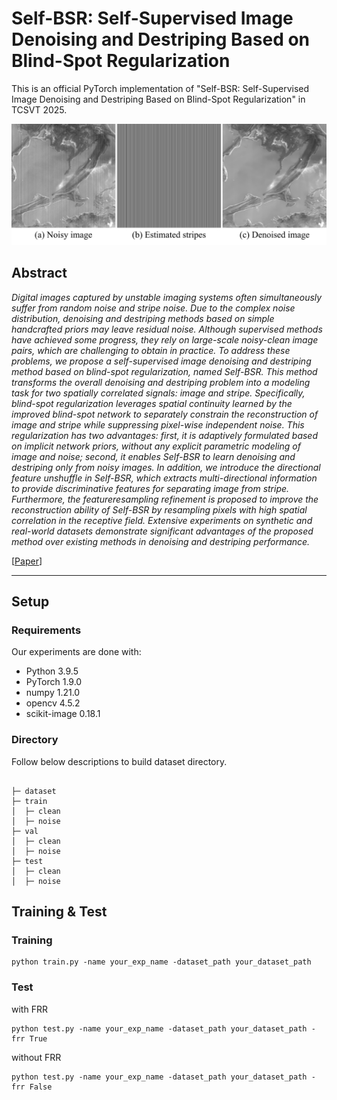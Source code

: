 # Self-BSR: Self-Supervised Image Denoising and Destriping Based on Blind-Spot Regularization

This is an official PyTorch implementation of "Self-BSR: Self-Supervised Image Denoising and Destriping Based on Blind-Spot Regularization" in TCSVT 2025.

![main_fig](./figs/result.png)

## Abstract
_Digital images captured by unstable imaging systems often simultaneously suffer from random noise and stripe noise. Due to the complex noise distribution, denoising and destriping methods based on simple handcrafted priors may leave residual noise. Although supervised methods have achieved some progress, they rely on large-scale noisy-clean image pairs, which are challenging to obtain in practice. To address these problems, we propose a self-supervised image denoising and destriping method based on blind-spot regularization, named Self-BSR. This method transforms the overall denoising and destriping problem into a modeling task for two spatially correlated signals: image and stripe. Specifically, blind-spot regularization leverages spatial continuity learned by the improved blind-spot network to separately constrain the reconstruction of image and stripe while suppressing pixel-wise independent noise. This regularization has two advantages: first, it is adaptively formulated based on implicit network priors, without any explicit parametric modeling of image and noise; second, it enables Self-BSR to learn denoising and destriping only from noisy images. In addition, we introduce the directional feature unshuffle in Self-BSR, which extracts multi-directional information to provide discriminative features for separating image from stripe. Furthermore, the featureresampling refinement is proposed to improve the reconstruction ability of Self-BSR by resampling pixels with high spatial correlation in the receptive field. Extensive experiments on synthetic and real-world datasets demonstrate significant advantages of the proposed method over existing methods in denoising and destriping performance._

[[Paper](https://ieeexplore.ieee.org/document/10960454)]

---

## Setup

### Requirements

Our experiments are done with:

- Python 3.9.5
- PyTorch 1.9.0
- numpy 1.21.0
- opencv 4.5.2
- scikit-image 0.18.1

### Directory

Follow below descriptions to build dataset directory.

```

├─ dataset
├─ train
│  ├─ clean
│  ├─ noise
├─ val
│  ├─ clean
│  ├─ noise
├─ test
│  ├─ clean
│  ├─ noise
```

## Training & Test

### Training

```
python train.py -name your_exp_name -dataset_path your_dataset_path 
```

### Test
with FRR
```
python test.py -name your_exp_name -dataset_path your_dataset_path -frr True
```
without FRR
```
python test.py -name your_exp_name -dataset_path your_dataset_path -frr False
```